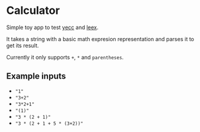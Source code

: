 # Calculator

Simple toy app to test [yecc](http://erlang.org/doc/man/yecc.html) and
[leex](http://erlang.org/doc/man/leex.html).

It takes a string with a basic math expresion representation and parses it to
get its result.

Currently it only supports `+`, `*` and `parentheses`.

## Example inputs
* `"1"`
* `"3+2"`
* `"3*2+1"`
* `"(1)"`
* `"3 * (2 + 1)"`
* `"3 * (2 + 1 + 5 * (3+2))"`
